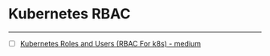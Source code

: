 # Kubernetes RBAC
---

- [ ] [Kubernetes Roles and Users (RBAC For k8s) - medium](https://michael-levan.medium.com/kubernetes-roles-and-users-rbac-for-k8s-ef0d09fac210)
